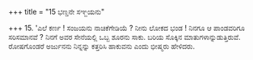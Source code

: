 +++
title = "15 ಭಣ್ಡನೇ ಸಞ್ಜಯನು"

+++
15. 'ಎಲೆ ಕರ್ಣ ! ಸಂಜಯನು ನಾಚಿಕೆಗೇಡಿಯೆ ? ನೀನು ಲೋಕದ ಭಂಡ ! ನಿನಗೂ ಆ ಪಾಂಡವರಿಗೂ ಸರಿಸಮಾನವೆ ? ನಿನಗೆ ಅವರ ಸೇನೆಯಲ್ಲಿ ಒಬ್ಬ ಶೂರನು ಸಾಕು. ಬರಿಯ ಸೊಕ್ಕಿನ ಮಾತುಗಳಾನ್ನುಡುತ್ತಿರುವೆ. ರೋಷಗೊಂಡರೆ ಅರ್ಜುನನು ನಿನ್ನನ್ನು ಕತ್ತರಿಸಿ ಹಾಕುವನು ಎಂದು ಭೀಷ್ಮರು ಹೇಳಿದರು.